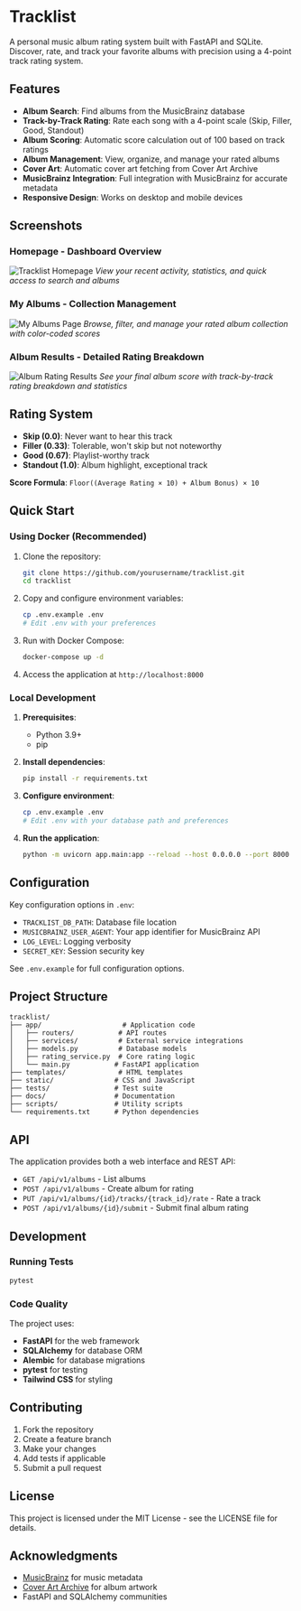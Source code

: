 # Tracklist

A personal music album rating system built with FastAPI and SQLite. Discover, rate, and track your favorite albums with precision using a 4-point track rating system.

## Features

- **Album Search**: Find albums from the MusicBrainz database
- **Track-by-Track Rating**: Rate each song with a 4-point scale (Skip, Filler, Good, Standout)
- **Album Scoring**: Automatic score calculation out of 100 based on track ratings
- **Album Management**: View, organize, and manage your rated albums
- **Cover Art**: Automatic cover art fetching from Cover Art Archive
- **MusicBrainz Integration**: Full integration with MusicBrainz for accurate metadata
- **Responsive Design**: Works on desktop and mobile devices

## Screenshots

### Homepage - Dashboard Overview
![Tracklist Homepage](https://i.imgur.com/ebkdXMC.png)
*View your recent activity, statistics, and quick access to search and albums*

### My Albums - Collection Management
![My Albums Page](https://i.imgur.com/RoQHmbL.png)
*Browse, filter, and manage your rated album collection with color-coded scores*

### Album Results - Detailed Rating Breakdown
![Album Rating Results](https://i.imgur.com/Bbtv30S.png)
*See your final album score with track-by-track rating breakdown and statistics*

## Rating System

- **Skip (0.0)**: Never want to hear this track
- **Filler (0.33)**: Tolerable, won't skip but not noteworthy
- **Good (0.67)**: Playlist-worthy track
- **Standout (1.0)**: Album highlight, exceptional track

**Score Formula**: `Floor((Average Rating × 10) + Album Bonus) × 10`

## Quick Start

### Using Docker (Recommended)

1. Clone the repository:
   ```bash
   git clone https://github.com/yourusername/tracklist.git
   cd tracklist
   ```

2. Copy and configure environment variables:
   ```bash
   cp .env.example .env
   # Edit .env with your preferences
   ```

3. Run with Docker Compose:
   ```bash
   docker-compose up -d
   ```

4. Access the application at `http://localhost:8000`

### Local Development

1. **Prerequisites**:
   - Python 3.9+
   - pip

2. **Install dependencies**:
   ```bash
   pip install -r requirements.txt
   ```

3. **Configure environment**:
   ```bash
   cp .env.example .env
   # Edit .env with your database path and preferences
   ```

4. **Run the application**:
   ```bash
   python -m uvicorn app.main:app --reload --host 0.0.0.0 --port 8000
   ```

## Configuration

Key configuration options in `.env`:

- `TRACKLIST_DB_PATH`: Database file location
- `MUSICBRAINZ_USER_AGENT`: Your app identifier for MusicBrainz API
- `LOG_LEVEL`: Logging verbosity
- `SECRET_KEY`: Session security key

See `.env.example` for full configuration options.

## Project Structure

```
tracklist/
├── app/                    # Application code
│   ├── routers/           # API routes
│   ├── services/          # External service integrations
│   ├── models.py          # Database models
│   ├── rating_service.py  # Core rating logic
│   └── main.py           # FastAPI application
├── templates/             # HTML templates
├── static/               # CSS and JavaScript
├── tests/                # Test suite
├── docs/                 # Documentation
├── scripts/              # Utility scripts
└── requirements.txt      # Python dependencies
```

## API

The application provides both a web interface and REST API:

- `GET /api/v1/albums` - List albums
- `POST /api/v1/albums` - Create album for rating
- `PUT /api/v1/albums/{id}/tracks/{track_id}/rate` - Rate a track
- `POST /api/v1/albums/{id}/submit` - Submit final album rating

## Development

### Running Tests

```bash
pytest
```

### Code Quality

The project uses:
- **FastAPI** for the web framework
- **SQLAlchemy** for database ORM
- **Alembic** for database migrations
- **pytest** for testing
- **Tailwind CSS** for styling

## Contributing

1. Fork the repository
2. Create a feature branch
3. Make your changes
4. Add tests if applicable
5. Submit a pull request

## License

This project is licensed under the MIT License - see the LICENSE file for details.

## Acknowledgments

- [MusicBrainz](https://musicbrainz.org/) for music metadata
- [Cover Art Archive](https://coverartarchive.org/) for album artwork
- FastAPI and SQLAlchemy communities